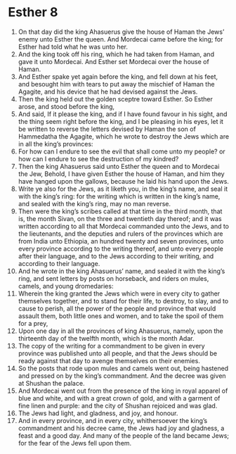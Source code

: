 ﻿# Esther  8
1. On that day did the king Ahasuerus give the house of Haman the Jews’ enemy unto Esther the queen. And Mordecai came before the king; for Esther had told what he was unto her. 
2. And the king took off his ring, which he had taken from Haman, and gave it unto Mordecai. And Esther set Mordecai over the house of Haman. 
3.  And Esther spake yet again before the king, and fell down at his feet, and besought him with tears to put away the mischief of Haman the Agagite, and his device that he had devised against the Jews. 
4. Then the king held out the golden sceptre toward Esther. So Esther arose, and stood before the king, 
5. And said, If it please the king, and if I have found favour in his sight, and the thing seem right before the king, and I be pleasing in his eyes, let it be written to reverse the letters devised by Haman the son of Hammedatha the Agagite, which he wrote to destroy the Jews which are in all the king’s provinces: 
6. For how can I endure to see the evil that shall come unto my people? or how can I endure to see the destruction of my kindred? 
7.  Then the king Ahasuerus said unto Esther the queen and to Mordecai the Jew, Behold, I have given Esther the house of Haman, and him they have hanged upon the gallows, because he laid his hand upon the Jews. 
8. Write ye also for the Jews, as it liketh you, in the king’s name, and seal it with the king’s ring: for the writing which is written in the king’s name, and sealed with the king’s ring, may no man reverse. 
9. Then were the king’s scribes called at that time in the third month, that is, the month Sivan, on the three and twentieth day thereof; and it was written according to all that Mordecai commanded unto the Jews, and to the lieutenants, and the deputies and rulers of the provinces which are from India unto Ethiopia, an hundred twenty and seven provinces, unto every province according to the writing thereof, and unto every people after their language, and to the Jews according to their writing, and according to their language. 
10. And he wrote in the king Ahasuerus’ name, and sealed it with the king’s ring, and sent letters by posts on horseback, and riders on mules, camels, and young dromedaries: 
11. Wherein the king granted the Jews which were in every city to gather themselves together, and to stand for their life, to destroy, to slay, and to cause to perish, all the power of the people and province that would assault them, both little ones and women, and to take the spoil of them for a prey, 
12. Upon one day in all the provinces of king Ahasuerus, namely, upon the thirteenth day of the twelfth month, which is the month Adar. 
13. The copy of the writing for a commandment to be given in every province was published unto all people, and that the Jews should be ready against that day to avenge themselves on their enemies. 
14. So the posts that rode upon mules and camels went out, being hastened and pressed on by the king’s commandment. And the decree was given at Shushan the palace. 
15.  And Mordecai went out from the presence of the king in royal apparel of blue and white, and with a great crown of gold, and with a garment of fine linen and purple: and the city of Shushan rejoiced and was glad. 
16. The Jews had light, and gladness, and joy, and honour. 
17. And in every province, and in every city, whithersoever the king’s commandment and his decree came, the Jews had joy and gladness, a feast and a good day. And many of the people of the land became Jews; for the fear of the Jews fell upon them. 

